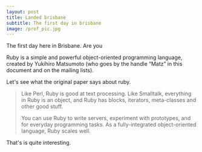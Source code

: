 ```yaml
---
layout: post
title: Landed brisbane
subtitle: The first day in brisbane
image: /prof_pic.jpg
---
```


The first day here in Brisbane. Are you

Ruby is a simple and powerful object-oriented programming language, created by Yukihiro Matsumoto (who goes by the handle “Matz” in this document and on the mailing lists).

Let's see what the original paper says about ruby.
>
> Like Perl, Ruby is good at text processing. Like Smalltalk, everything in Ruby is an object, and Ruby has blocks, iterators, meta-classes and other good stuff.
>
> You can use Ruby to write servers, experiment with prototypes, and for everyday programming tasks. As a fully-integrated object-oriented language, Ruby scales well.

That's is quite interesting.
